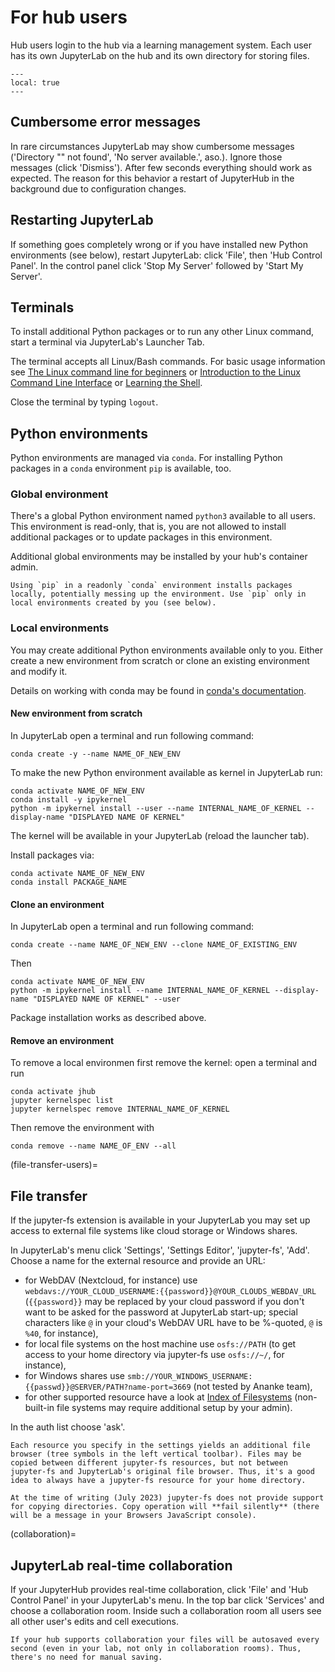 # For hub users

Hub users login to the hub via a learning management system. Each user has its own JupyterLab on the hub and its own directory for storing files.

```{contents}
---
local: true
---
```

## Cumbersome error messages

In rare circumstances JupyterLab may show cumbersome messages ('Directory "" not found', 'No server available.', aso.). Ignore those messages (click 'Dismiss'). After few seconds everything should work as expected. The reason for this behavior a restart of JupyterHub in the background due to configuration changes.

## Restarting JupyterLab

If something goes completely wrong or if you have installed new Python environments (see below), restart JupyterLab: click 'File', then 'Hub Control Panel'. In the control panel click 'Stop My Server' followed by 'Start My Server'.

## Terminals

To install additional Python packages or to run any other Linux command, start a terminal via JupyterLab's Launcher Tab.

The terminal accepts all Linux/Bash commands. For basic usage information see [The Linux command line for beginners](https://ubuntu.com/tutorials/command-line-for-beginners) or [Introduction to the Linux Command Line Interface](https://www.marquette.edu/high-performance-computing/linux-intro.php) or [Learning the Shell](https://linuxcommand.org/lc3_learning_the_shell.php).

Close the terminal by typing `logout`.

## Python environments

Python environments are managed via `conda`. For installing Python packages in a `conda` environment `pip` is available, too.

### Global environment

There's a global Python environment named `python3` available to all users. This environment is read-only, that is, you are not allowed to install additional packages or to update packages in this environment.

Additional global environments may be installed by your hub's container admin.

```{warning}
Using `pip` in a readonly `conda` environment installs packages locally, potentially messing up the environment. Use `pip` only in local environments created by you (see below).
```

### Local environments

You may create additional Python environments available only to you. Either create a new environment from scratch or clone an existing environment and modify it.

Details on working with conda may be found in [conda's documentation](https://conda.io/projects/conda/en/latest/user-guide/tasks/manage-environments.html).

#### New environment from scratch

In JupyterLab open a terminal and run following command:
```
conda create -y --name NAME_OF_NEW_ENV
```
To make the new Python environment available as kernel in JupyterLab run:
```
conda activate NAME_OF_NEW_ENV
conda install -y ipykernel
python -m ipykernel install --user --name INTERNAL_NAME_OF_KERNEL --display-name "DISPLAYED NAME OF KERNEL"
```
The kernel will be available in your JupyterLab (reload the launcher tab).

Install packages via:
```
conda activate NAME_OF_NEW_ENV
conda install PACKAGE_NAME
```

#### Clone an environment

In JupyterLab open a terminal and run following command:
```
conda create --name NAME_OF_NEW_ENV --clone NAME_OF_EXISTING_ENV
```
Then
```
conda activate NAME_OF_NEW_ENV
python -m ipykernel install --name INTERNAL_NAME_OF_KERNEL --display-name "DISPLAYED NAME OF KERNEL" --user
```

Package installation works as described above.

#### Remove an environment

To remove a local environmen first remove the kernel: open a terminal and run
```
conda activate jhub
jupyter kernelspec list
jupyter kernelspec remove INTERNAL_NAME_OF_KERNEL
```
Then remove the environment with
```
conda remove --name NAME_OF_ENV --all
```

(file-transfer-users)=
## File transfer

If the jupyter-fs extension is available in your JupyterLab you may set up access to external file systems like cloud storage or Windows shares.

In JupyterLab's menu click 'Settings', 'Settings Editor', 'jupyter-fs', 'Add'. Choose a name for the external resource and provide an URL:
* for WebDAV (Nextcloud, for instance) use `webdavs://YOUR_CLOUD_USERNAME:{{password}}@YOUR_CLOUDS_WEBDAV_URL` (`{{password}}` may be replaced by your cloud password if you don't want to be asked for the password at JupyterLab start-up; special characters like `@` in your cloud's WebDAV URL have to be %-quoted, `@` is `%40`, for instance),
* for local file systems on the host machine use `osfs://PATH` (to get access to your home directory via jupyter-fs use `osfs://~/`, for instance),
* for Windows shares use `smb://YOUR_WINDOWS_USERNAME:{{passwd}}@SERVER/PATH?name-port=3669` (not tested by Ananke team),
* for other supported resource have a look at [Index of Filesystems](https://www.pyfilesystem.org/page/index-of-filesystems/) (non-built-in file systems may require additional setup by your admin).

In the auth list choose 'ask'.

```{note}
Each resource you specify in the settings yields an additional file browser (tree symbols in the left vertical toolbar). Files may be copied between different jupyter-fs resources, but not between jupyter-fs and JupyterLab's original file browser. Thus, it's a good idea to always have a jupyter-fs resource for your home directory.
```

```{note}
At the time of writing (July 2023) jupyter-fs does not provide support for copying directories. Copy operation will **fail silently** (there will be a message in your Browsers JavaScript console).
```

(collaboration)=
## JupyterLab real-time collaboration

If your JupyterHub provides real-time collaboration, click 'File' and 'Hub Control Panel' in your JupyterLab's menu. In the top bar click 'Services' and choose a collaboration room. Inside such a collaboration room all users see all other user's edits and cell executions.

```{note}
If your hub supports collaboration your files will be autosaved every second (even in your lab, not only in collaboration rooms). Thus, there's no need for manual saving.
```

